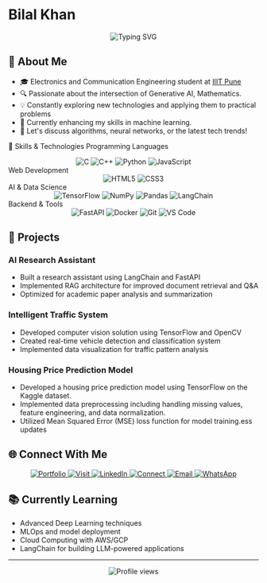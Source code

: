 # Bilal Khan

<div align="center">
  <img src="https://readme-typing-svg.herokuapp.com?font=Fira+Code&pause=1000&color=2E97F7&width=435&lines=Generative+AI;Problem+Solver+%7C+Tech+Explorer" alt="Typing SVG" />
</div>

## 👋 About Me

- 🎓 Electronics and Communication Engineering student at [IIIT Pune](https://www.iiitp.ac.in/)
- 🔍 Passionate about the intersection of Generative AI, Mathematics.
- 💡 Constantly exploring new technologies and applying them to practical problems
- 🌱 Currently enhancing my skills in machine learning.
- 💬 Let's discuss algorithms, neural networks, or the latest tech trends!

🔧 Skills & Technologies
Programming Languages
<div align="center">
  <img src="https://img.shields.io/badge/C-%2300599C?style=for-the-badge&logo=c&logoColor=white" alt="C"/>
  <img src="https://img.shields.io/badge/C++-%2300599C?style=for-the-badge&logo=c%2B%2B&logoColor=white" alt="C++"/>
  <img src="https://img.shields.io/badge/Python-%233776AB?style=for-the-badge&logo=python&logoColor=white" alt="Python"/>
  <img src="https://img.shields.io/badge/Java-%23F7DF1E?style=for-the-badge&logo=java&logoColor=black" alt="JavaScript"/>
</div>
Web Development
<div align="center">
  <img src="https://img.shields.io/badge/HTML5-%23E34F26?style=for-the-badge&logo=html5&logoColor=white" alt="HTML5"/>
  <img src="https://img.shields.io/badge/CSS3-%231572B6?style=for-the-badge&logo=css3&logoColor=white" alt="CSS3"/>
  
</div>
AI & Data Science
<div align="center">
  <img src="https://img.shields.io/badge/TensorFlow-%23FF6F00?style=for-the-badge&logo=tensorflow&logoColor=white" alt="TensorFlow"/>
  <img src="https://img.shields.io/badge/NumPy-%23013243?style=for-the-badge&logo=numpy&logoColor=white" alt="NumPy"/>
  <img src="https://img.shields.io/badge/Pandas-%23150458?style=for-the-badge&logo=pandas&logoColor=white" alt="Pandas"/>
  <img src="https://img.shields.io/badge/LangChain-%2304A77D?style=for-the-badge&logo=chainlink&logoColor=white" alt="LangChain"/>
</div>
Backend & Tools
<div align="center">
  <img src="https://img.shields.io/badge/FastAPI-%23009688?style=for-the-badge&logo=fastapi&logoColor=white" alt="FastAPI"/>
  <img src="https://img.shields.io/badge/Docker-%232496ED?style=for-the-badge&logo=docker&logoColor=white" alt="Docker"/>
  <img src="https://img.shields.io/badge/Git-%23F05032?style=for-the-badge&logo=git&logoColor=white" alt="Git"/>
  <img src="https://img.shields.io/badge/VS_Code-%23007ACC?style=for-the-badge&logo=visualstudiocode&logoColor=white" alt="VS Code"/>
</div>

## 🚀 Projects

### AI Research Assistant
- Built a research assistant using LangChain and FastAPI
- Implemented RAG architecture for improved document retrieval and Q&A
- Optimized for academic paper analysis and summarization

### Intelligent Traffic System
- Developed computer vision solution using TensorFlow and OpenCV
- Created real-time vehicle detection and classification system
- Implemented data visualization for traffic pattern analysis

### Housing Price Prediction Model
- Developed a housing price prediction model using TensorFlow on the Kaggle dataset.
- Implemented data preprocessing including handling missing values, feature engineering, and data normalization.
- Utilized Mean Squared Error (MSE) loss function  for model training.ess updates



## 🌐 Connect With Me

<div align="center">
  <a href="https://bilalkhan.com/portfolio" target="_blank">
    <img src="https://img.shields.io/badge/PORTFOLIO-%23333333?style=for-the-badge&logo=files&logoColor=white" alt="Portfolio"/>
  </a>
  <a href="https://bilalkhan.com" target="_blank">
    <img src="https://img.shields.io/badge/VISIT-%23800080?style=for-the-badge&logo=firefoxbrowser&logoColor=white" alt="Visit"/>
  </a>
  <a href="https://www.linkedin.com/in/bilal-khan-219880285?lipi=urn%3Ali%3Apage%3Ad_flagship3_profile_view_base_contact_details%3Bypx7ot45S5ei53pc32ogCg%3D%3D" target="_blank">
    <img src="https://img.shields.io/badge/LINKEDIN-%230A66C2?style=for-the-badge&logo=linkedin&logoColor=white" alt="LinkedIn"/>
  </a>
  <a href="https://x.com/Bill78049138?s=09" target="_blank">
    <img src="https://img.shields.io/badge/CONNECT-%230096FF?style=for-the-badge&logo=twitter&logoColor=white" alt="Connect"/>
  </a>
  <a href="mailto:khanbilal080804@gmail.com">
    <img src="https://img.shields.io/badge/EMAIL-%23EA4335?style=for-the-badge&logo=gmail&logoColor=white" alt="Email"/>
  </a>
  
  <a href="https://wa.me/8192035071" target="_blank">
    <img src="https://img.shields.io/badge/WHATSAPP-%2325D366?style=for-the-badge&logo=whatsapp&logoColor=white" alt="WhatsApp"/>
  </a>
  
</div>

## 📚 Currently Learning

- Advanced Deep Learning techniques
- MLOps and model deployment
- Cloud Computing with AWS/GCP
- LangChain for building LLM-powered applications

---

<div align="center">
  <img src="https://komarev.com/ghpvc/?username=bilalkhan0804&style=flat-square&color=blue" alt="Profile views"/>
</div>

